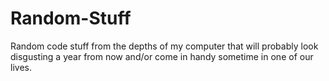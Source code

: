 # Random-Stuff
Random code stuff from the depths of my computer that will probably look disgusting a year from now and/or come in handy sometime in one of our lives.
